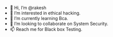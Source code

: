 - 👋 Hi, I’m @rakesh
- 👀 I’m interested in ethical hacking.
- 🌱 I’m currently learning Bca.
- 💞️ I’m looking to collaborate on System Security.
- 📫 Reach me for Black box Testing.


